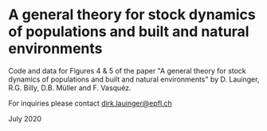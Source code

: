 # A general theory for stock dynamics of populations and built and natural environments
Code and data for Figures 4 & 5 of the paper "A general theory for stock dynamics of populations and built and natural environments" by D. Lauinger, R.G. Billy, D.B. Müller and F. Vasquéz.

For inquiries please contact dirk.lauinger@epfl.ch

July 2020
